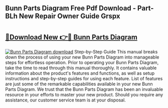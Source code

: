 ## Bunn Parts Diagram Free Pdf Download - Part-BLh New Repair Owner Guide Grspx

# <h2><a href="http://dfn1r4x.blite.top/?on=Bunn+Parts+Diagram">🔗Download New 👉🔴 Bunn Parts Diagram</a></h2>

[![Bunn Parts Diagram download](https://i.imgur.com/lujVjoI.png)](http://dfn1r4x.blite.top/?on=Bunn+Parts+Diagram)
Step-by-Step Guide This manual breaks down the process of using your new Bunn Parts Diagram into manageable steps for effortless operation. Prior to operating your Bunn Parts Diagram, take the time to read through this manual thoroughly. It contains valuable information about the product's features and functions, as well as setup instructions and step-by-step guides for using each feature. List of features are just some of the remarkable capabilities available in your new Bunn Parts Diagram. We trust that the Bunn Parts Diagram has been an invaluable resource in your efforts to master your new product. Should you require any assistance, our customer service team is at your disposal.
